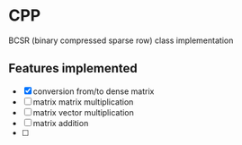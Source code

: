 # CPP

BCSR (binary compressed sparse row) class implementation

## Features implemented

- [x] conversion from/to dense matrix
- [ ] matrix matrix multiplication
- [ ] matrix vector multiplication
- [ ] matrix addition
- [ ] 
